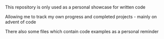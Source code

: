 This repository is only used as a personal showcase for written code

Allowing me to track my own progress and completed projects - mainly on advent of code

There also some files which contain code examples as a personal reminder
